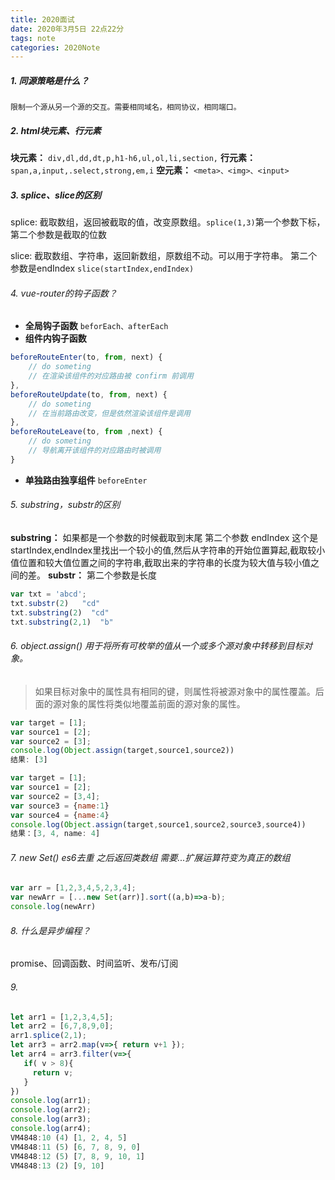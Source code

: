 ```yaml
---
title: 2020面试
date: 2020年3月5日 22点22分
tags: note
categories: 2020Note
---
```


<!-- more -->

##### 1. 同源策略是什么？
```
限制一个源从另一个源的交互。需要相同域名，相同协议，相同端口。
```
##### 2. html块元素、行元素
**块元素：**  ```div,dl,dd,dt,p,h1-h6,ul,ol,li,section,```
**行元素：**  ```span,a,input,.select,strong,em,i```
**空元素：**  ```<meta>、<img>、<input>```

##### 3. splice、slice的区别
splice: 截取数组，返回被截取的值，改变原数组。```splice(1,3)```第一个参数下标，第二个参数是截取的位数

slice: 截取数组、字符串，返回新数组，原数组不动。可以用于字符串。 第二个参数是endIndex ```slice(startIndex,endIndex)```

###### 4. vue-router的钩子函数？
* **全局钩子函数**  ```beforEach、afterEach```
* **组件内钩子函数**
````js
beforeRouteEnter(to, from, next) {
    // do someting
    // 在渲染该组件的对应路由被 confirm 前调用
},
beforeRouteUpdate(to, from, next) {
    // do someting
    // 在当前路由改变，但是依然渲染该组件是调用
},
beforeRouteLeave(to, from ,next) {
    // do someting
    // 导航离开该组件的对应路由时被调用
}
````
* **单独路由独享组件**  ```beforeEnter```

###### 5. substring，substr的区别
**substring：** 如果都是一个参数的时候截取到末尾  第二个参数 endIndex   这个是startIndex,endIndex里找出一个较小的值,然后从字符串的开始位置算起,截取较小值位置和较大值位置之间的字符串,截取出来的字符串的长度为较大值与较小值之间的差。
**substr：**      第二个参数是长度  
```js
var txt = 'abcd';
txt.substr(2)   "cd"
txt.substring(2)  "cd"
txt.substring(2,1)  "b"  
```

###### 6. object.assign() 用于将所有可枚举的值从一个或多个源对象中转移到目标对象。
> 如果目标对象中的属性具有相同的键，则属性将被源对象中的属性覆盖。后面的源对象的属性将类似地覆盖前面的源对象的属性。
```js
var target = [1];
var source1 = [2];
var source2 = [3];
console.log(Object.assign(target,source1,source2))
结果: [3]
```
```js
var target = [1];
var source1 = [2];
var source2 = [3,4];
var source3 = {name:1}
var source4 = {name:4}
console.log(Object.assign(target,source1,source2,source3,source4))
结果：[3, 4, name: 4]
```
###### 7. new Set() es6去重 之后返回类数组 需要...扩展运算符变为真正的数组
```js
var arr = [1,2,3,4,5,2,3,4];
var newArr = [...new Set(arr)].sort((a,b)=>a-b);
console.log(newArr)
```
###### 8. 什么是异步编程？
promise、回调函数、时间监听、发布/订阅

###### 9. 
```js
let arr1 = [1,2,3,4,5];
let arr2 = [6,7,8,9,0];
arr1.splice(2,1);
let arr3 = arr2.map(v=>{ return v+1 });
let arr4 = arr3.filter(v=>{
   if( v > 8){
     return v;
   }
})
console.log(arr1);
console.log(arr2);
console.log(arr3);
console.log(arr4);
VM4848:10 (4) [1, 2, 4, 5]
VM4848:11 (5) [6, 7, 8, 9, 0]
VM4848:12 (5) [7, 8, 9, 10, 1]
VM4848:13 (2) [9, 10]
```